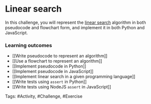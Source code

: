 # Linear search

In this challenge, you will represent the [linear search](https://en.wikipedia.org/wiki/Linear_search) algorithm in both pseudocode and flowchart form, and implement it in both Python and JavaScript.

### Learning outcomes
- [[Write pseudocode to represent an algorithm]]
- [[Use a flowchart to represent an algorithm]]
- [[Implement pseudocode in Python]]
- [[Implement pseudocode in JavaScript]]
- [[Implement linear search in a given programming language]]
- [[Write tests using `assert` in Python]]
- [[Write tests using NodeJS `assert` in JavaScript]]

Tags: #Activity, #Challenge, #Exercise